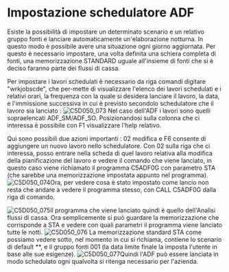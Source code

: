 # Impostazione schedulatore ADF
Esiste la possibilità di impostare un determinato scenario e un relativo gruppo fonti e lanciare automaticamente un'elaborazione notturna. In questo modo è possibile avere una situazione ogni giorno aggiornata.
Per questo è necessario impostare, una volta definita una schiera completa di fonti, una memorizzazione STANDARD uguale all'insieme di fonti che si è deciso faranno parte dei flussi di
cassa.

Per impostare i lavori schedulati è necessario da riga comandi digitare "wrkjobscde", che per-mette di visualizzare l'elenco dei lavori schedulati e i relativi orari, la frequenza con la quale si desidera lanciare il lavoro, la data, e l'immissione successiva in cui è previsto secondolo schedulatore che il lavoro sia lanciato : 
![C5D050_073](http://doc.smeup.com/immagini/C5D050_A05/C5D050_073.png)
Nel caso dell'ADF i lavori sono quelli sopraelencati ADF_SM/ADF_SO.
Posizionandosi sulla colonna che ci interessa è possibile con F1 visualizzare l'help relativo.

Qui sono possibili due azioni importanti :  02 modifica e F6 consente di aggiungere un nuovo lavoro nello schedulatore. Con 02 sulla riga che ci interessa, posso entrare nella scheda di quel lavoro relativa alla modifica della pianificazione del lavoro e vedere il comando che viene lanciato, in questo caso viene richiamato il programma C5ADF0G con parametro STA (che sarebbe una memorizzazione impostata appunto nel programma).
![C5D050_074](http://doc.smeup.com/immagini/C5D050_A05/C5D050_074.png)Ora, per vedere cosa è stato impostato come lancio non resta che andare a vedere il programma stesso, con CALL C5ADF0G dalla riga di comando.

![C5D050_075](http://doc.smeup.com/immagini/C5D050_A05/C5D050_075.png)Il programma che viene lanciato quindi è quello dell'Analisi flussi di cassa.
Ora semplicemente si può guardare la memorizzazione che corrisponde a STA e vedere con quali parametri il programma viene lanciato tutte le notti.
![C5D050_076](http://doc.smeup.com/immagini/C5D050_A05/C5D050_076.png)
La memorizzazione standard STA come possiamo vedere sotto, nel momento in cui si richiama, contiene lo scenario di default \*\*, e il gruppo fonti 001 (la data limite finale la imposta l'utente in base alle sue esigenze).
![C5D050_077](http://doc.smeup.com/immagini/C5D050_A05/C5D050_077.png)Quindi l'ADF può essere lanciata in modo schedulato ogni qualvolta si ritenga necessario per l'azienda.
